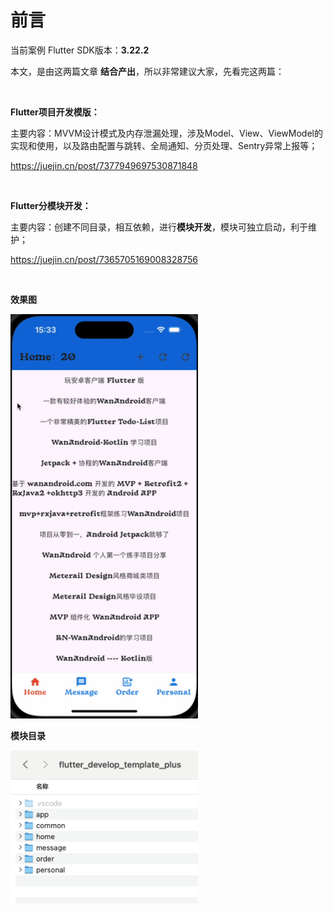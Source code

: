 # 前言

当前案例 Flutter SDK版本：**3.22.2**

本文，是由这两篇文章 **结合产出**，所以非常建议大家，先看完这两篇：

<br/>

**Flutter项目开发模版：**

主要内容：MVVM设计模式及内存泄漏处理，涉及Model、View、ViewModel的实现和使用，以及路由配置与跳转、全局通知、分页处理、Sentry异常上报等；

https://juejin.cn/post/7377949697530871848

<br/>

**Flutter分模块开发：**

主要内容：创建不同目录，相互依赖，进行**模块开发**，模块可独立启动，利于维护；

https://juejin.cn/post/7365705169008328756

<br/>

**效果图**

<img src="01.gif" alt="05" width="300">

<br/>

**模块目录**

<img src="02.png" alt="05" width="300">

